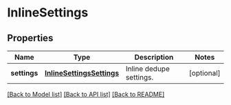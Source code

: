 # InlineSettings

## Properties
Name | Type | Description | Notes
------------ | ------------- | ------------- | -------------
**settings** | [**InlineSettingsSettings**](InlineSettingsSettings.md) | Inline dedupe settings. | [optional] 

[[Back to Model list]](../README.md#documentation-for-models) [[Back to API list]](../README.md#documentation-for-api-endpoints) [[Back to README]](../README.md)



